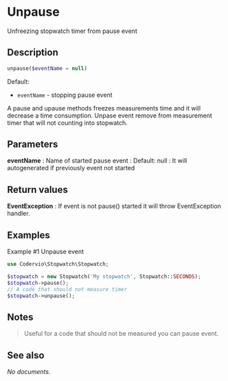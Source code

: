 # Unpause

Unfreezing stopwatch timer from pause event

## Description

```php
unpause($eventName = null)
```

Default:
- `eventName` - stopping pause event

A pause and upause methods freezes measurements time and it will decrease a time consumption.
Unpase event remove from measurement timer that will not counting into stopwatch.

## Parameters

__eventName__
: Name of started pause event
: Default: null
: It will autogenerated if previously event not started

## Return values

__EventException__
: If event is not pause() started it will throw EventException handler.

## Examples

Example #1 Unpause event
```php
use Codervio\Stopwatch\Stopwatch;

$stopwatch = new Stopwatch('My stopwatch', Stopwatch::SECONDS);
$stopwatch->pause();
// A code that should not measure timer
$stopwatch->unpause();
```

## Notes

> Useful for a code that should not be measured you can pause event. 

## See also

_No documents._
